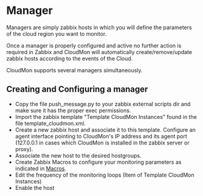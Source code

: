 # Manager

Managers are simply zabbix hosts in which you will define the parameters of the cloud region you want to monitor.

Once a manager is properly configured and active no further action is required in Zabbix and CloudMon will automatically create/remove/update zabbix hosts according to the events of the Cloud.

CloudMon supports several managers simultaneously.

## Creating and Configuring a manager

* Copy the file push_message.py to your zabbix external scripts dir and make sure it has the proper exec permissions.
* Import the zabbix template "Template CloudMon Instances" found in the file template_cloudmon.xml.
* Create a new zabbix host and associate it to this template. Configure an agent interface pointing to CloudMon's IP address and its agent port (127.0.0.1 in cases which CloudMon is installed in the zabbix server or proxy).
* Associate the new host to the desired hostgroups.
* Create Zabbix Macros to configure your monitoring parameters as indicated in [Macros](Macros.md).
* Edit the frequency of the monitoring loops (Item of Template CloudMon Instances)
* Enable the host